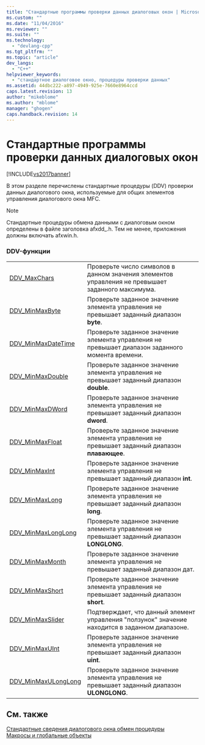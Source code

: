 ```yaml
---
title: "Стандартные программы проверки данных диалоговых окон | Microsoft Docs"
ms.custom: ""
ms.date: "11/04/2016"
ms.reviewer: ""
ms.suite: ""
ms.technology: 
  - "devlang-cpp"
ms.tgt_pltfrm: ""
ms.topic: "article"
dev_langs: 
  - "C++"
helpviewer_keywords: 
  - "стандартное диалоговое окно, процедуры проверки данных"
ms.assetid: 44dbc222-a897-4949-925e-7660e8964ccd
caps.latest.revision: 13
author: "mikeblome"
ms.author: "mblome"
manager: "ghogen"
caps.handback.revision: 14
---
```

# Стандартные программы проверки данных диалоговых окон
[!INCLUDE[vs2017banner](../../assembler/inline/includes/vs2017banner.md)]

В этом разделе перечислены стандартные процедуры \(DDV\) проверки данных диалогового окна, используемые для общих элементов управления диалогового окна MFC.  
  
> [!NOTE]
>  Стандартные процедуры обмена данными с диалоговым окном определены в файле заголовка afxdd\_.h.  Тем не менее, приложения должны включать afxwin.h.  
  
### DDV\-функции  
  
|||  
|-|-|  
|[DDV\_MaxChars](../Topic/DDV_MaxChars.md)|Проверьте число символов в данном значения элементов управления не превышает заданного максимума.|  
|[DDV\_MinMaxByte](../Topic/DDV_MinMaxByte.md)|Проверьте заданное значение элемента управления не превышает заданный диапазон **byte**.|  
|[DDV\_MinMaxDateTime](../Topic/DDV_MinMaxDateTime.md)|Проверьте заданное значение элемента управления не превышает диапазон заданного момента времени.|  
|[DDV\_MinMaxDouble](../Topic/DDV_MinMaxDouble.md)|Проверьте заданное значение элемента управления не превышает заданный диапазон **double**.|  
|[DDV\_MinMaxDWord](../Topic/DDV_MinMaxDWord.md)|Проверьте заданное значение элемента управления не превышает заданный диапазон **dword**.|  
|[DDV\_MinMaxFloat](../Topic/DDV_MinMaxFloat.md)|Проверьте заданное значение элемента управления не превышает заданный диапазон **плавающее**.|  
|[DDV\_MinMaxInt](../Topic/DDV_MinMaxInt.md)|Проверьте заданное значение элемента управления не превышает заданный диапазон **int**.|  
|[DDV\_MinMaxLong](../Topic/DDV_MinMaxLong.md)|Проверьте заданное значение элемента управления не превышает заданный диапазон **long**.|  
|[DDV\_MinMaxLongLong](../Topic/DDV_MinMaxLongLong.md)|Проверьте заданное значение элемента управления не превышает заданный диапазон **LONGLONG**.|  
|[DDV\_MinMaxMonth](../Topic/DDV_MinMaxMonth.md)|Проверьте заданное значение элемента управления не превышает заданный диапазон дат.|  
|[DDV\_MinMaxShort](../Topic/DDV_MinMaxShort.md)|Проверьте заданное значение элемента управления не превышает заданный диапазон **short**.|  
|[DDV\_MinMaxSlider](../Topic/DDV_MinMaxSlider.md)|Подтверждает, что данный элемент управления "ползунок" значение находится в заданном диапазоне.|  
|[DDV\_MinMaxUInt](../Topic/DDV_MinMaxUInt.md)|Проверьте заданное значение элемента управления не превышает заданный диапазон **uint**.|  
|[DDV\_MinMaxULongLong](../Topic/DDV_MinMaxULongLong.md)|Проверьте заданное значение элемента управления не превышает заданный диапазон **ULONGLONG**.|  
  
## См. также  
 [Стандартные сведения диалогового окна обмен процедуры](../Topic/Standard%20Dialog%20Data%20Exchange%20Routines.md)   
 [Макросы и глобальные объекты](../../mfc/reference/mfc-macros-and-globals.md)
